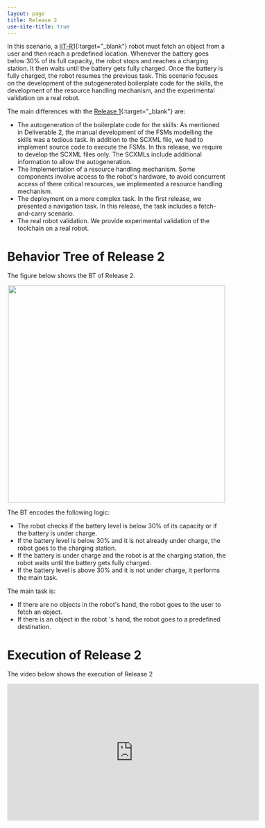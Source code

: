 ```yaml
---
layout: page
title: Release 2
use-site-title: true
---
```



In this scenario, a [IIT-R1](https://opentalk.iit.it/en/r1-is-born-the-first-robot-by-iit-specifically-designed-for-applications-in-domestic-and-professional-environments/){:target="_blank"} robot must fetch an object from a user and then reach a predefined location. Whenever the battery goes below 30% of its full capacity, the robot stops and reaches a charging station. It then waits until the battery gets fully charged. Once the battery is fully charged, the robot resumes the previous task.
This scenario focuses on the development of the autogenerated boilerplate code for the skills, the development of the resource handling mechanism, and the experimental validation on a real robot.

The main differences with the [Release 1](release1.md){:target="_blank"} are:


- The autogeneration of the boilerplate code for the skills: As mentioned in Deliverable 2, the manual development of the FSMs modelling the skills was a tedious task. In addition to the SCXML file, we had to implement source code to execute the FSMs. In this release, we require to develop the SCXML files only. The SCXMLs include additional information to allow the autogeneration.  
- The Implementation of a resource handling mechanism. Some components involve access to the robot's hardware, to avoid concurrent access of there critical resources, we implemented a resource handling mechanism.
- The deployment on a more complex task. In the first release, we presented a navigation task. In this release, the task includes a fetch-and-carry scenario.
- The real robot validation. We provide experimental validation of the toolchain on a real robot.

# Behavior Tree of Release 2


The figure below shows the BT of Release 2.

<p align="center">
<img src="https://user-images.githubusercontent.com/8132627/99838997-4fc88080-2b6a-11eb-9d60-6cb3e4da68fa.png" width="500">
</p>



The BT encodes the following logic:

- The robot checks if the battery level is below 30% of its capacity or if the battery is under charge.
- If the battery level is below 30% and it is not already under charge, the robot goes to the charging station.
- If the battery is under charge and the robot is at the charging station, the robot waits until the battery gets fully charged.
- If the battery level is above 30% and it is not under charge, it performs the main task.

The main task is:
 - If there are no objects in the robot's hand, the robot goes to the user to fetch an object.
 - If there is an object in the robot 's hand, the robot goes to a predefined destination.

# Execution of Release 2

 The video below shows the execution of Release 2
<p align="center">
 <iframe width="580" height="315" src="https://www.youtube.com/embed/yIBwSQ8pLmo" frameborder="0" allowfullscreen></iframe>
</p>
